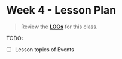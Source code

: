 # Week 4 - Lesson Plan

> Review the [**LOGs**](./LOGs.md) for this class.

TODO:

- [ ] Lesson topics of Events

<!-- -->